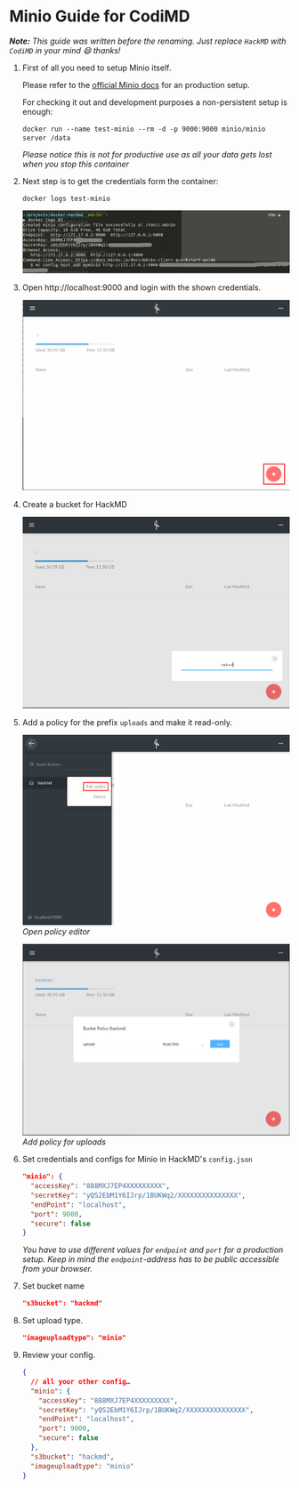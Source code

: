 Minio Guide for CodiMD
===

***Note:** This guide was written before the renaming. Just replace `HackMD` with `CodiMD` in your mind :smile: thanks!*

1. First of all you need to setup Minio itself.

   Please refer to the [official Minio docs](https://docs.minio.io/) for an
   production setup.

   For checking it out and development purposes a non-persistent setup is enough:
   ```console
   docker run --name test-minio --rm -d -p 9000:9000 minio/minio server /data
   ```

   *Please notice this is not for productive use as all your data gets lost
   when you stop this container*

2. Next step is to get the credentials form the container:

   ```
   docker logs test-minio
   ```

   ![docker logs](../images/minio-image-upload/docker-logs.png)

3. Open http://localhost:9000 and login with the shown credentials.

   ![minio default view](../images/minio-image-upload/default-view.png)

4. Create a bucket for HackMD

   ![minio create bucket](../images/minio-image-upload/create-bucket.png)

5. Add a policy for the prefix `uploads` and make it read-only.

   ![minio edit policy](../images/minio-image-upload/open-edit-policy.png)
   *Open policy editor*

   ![minio policy adding](../images/minio-image-upload/create-policy.png)
   *Add policy for uploads*

6. Set credentials and configs for Minio in HackMD's `config.json`

   ```JSON
   "minio": {
     "accessKey": "888MXJ7EP4XXXXXXXXX",
     "secretKey": "yQS2EbM1Y6IJrp/1BUKWq2/XXXXXXXXXXXXXXX",
     "endPoint": "localhost",
     "port": 9000,
     "secure": false
   }
   ```
   *You have to use different values for `endpoint` and `port` for a production
   setup. Keep in mind the `endpoint`-address has to be public accessible from
   your browser.*

7. Set bucket name

   ```JSON
   "s3bucket": "hackmd"
   ```

8. Set upload type.

   ```JSON
   "imageuploadtype": "minio"
   ```

9. Review your config.

   ```json
   {
     // all your other config…
     "minio": {
       "accessKey": "888MXJ7EP4XXXXXXXXX",
       "secretKey": "yQS2EbM1Y6IJrp/1BUKWq2/XXXXXXXXXXXXXXX",
       "endPoint": "localhost",
       "port": 9000,
       "secure": false
     },
     "s3bucket": "hackmd",
     "imageuploadtype": "minio"
   }
   ```
